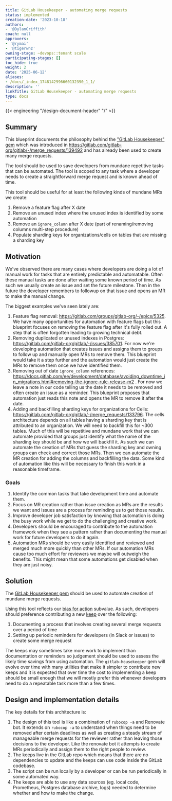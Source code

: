 ```yaml
---
title: GitLab Housekeeper - automating merge requests
status: implemented
creation-date: '2023-10-18'
authors:
- '@DylanGriffith'
coach: null
approvers:
- '@rymai'
- '@tigerwnz'
owning-stage: ~devops::tenant scale
participating-stages: []
toc_hide: true
weight: 2
date: '2025-06-12'
aliases:
- /docs/_index_1748142996660132390_1_1/
description: ''
linkTitle: GitLab Housekeeper - automating merge requests
type: docs
---
```


{{< engineering "/design-document-header" "/" >}}

## Summary

This blueprint documents the philosophy behind the
["GitLab Housekeeper" gem](https://gitlab.com/gitlab-org/gitlab/-/tree/master/gems/gitlab-housekeeper)
which was introduced in
<https://gitlab.com/gitlab-org/gitlab/-/merge_requests/139492> and has already
been used to create many merge requests.

The tool should be used to save developers from mundane repetitive tasks that
can be automated. The tool is scoped to any task where a developer needs to
create a straightforward merge request and is known ahead of time.

This tool should be useful for at least the following kinds of mundane MRs
we create:

1. Remove a feature flag after X date
1. Remove an unused index where the unused index is identified by some
   automation
1. Remove an `ignore_column` after X date (part of renaming/removing columns
   multi-step procedure)
1. Populate sharding keys for organizations/cells on tables that are missing a
   sharding key

## Motivation

We've observed there are many cases where developers are doing a lot of
manual work for tasks that are entirely predictable and automatable. Often
these manual tasks are done after waiting some known period of time. As such we
usually create an issue and set the future milestone. Then in the future the
developer remembers to followup on that issue and opens an MR to make the
manual change.

The biggest examples we've seen lately are:

1. Feature flag removal: <https://gitlab.com/groups/gitlab-org/-/epics/5325>. We
   have many opportunities for automation with feature flags but this blueprint
   focuses on removing the feature flag after it's fully rolled out. A step
   that is often forgotten leading to growing technical debt.
1. Removing duplicated or unused indexes in Postgres:
   <https://gitlab.com/gitlab-org/gitlab/-/issues/385701>. For now we're
   developing automation that creates issues and assigns them to groups to
   follow up and manually open MRs to remove them. This blueprint would take it
   a step further and the automation would just create the MRs to remove them
   once we have identified them.
1. Removing out of date `ignore_column` references:
   <https://docs.gitlab.com/ee/development/database/avoiding_downtime_in_migrations.html#removing-the-ignore-rule-release-m2>
   . For now we leave a note in our code telling us the date it needs to be
   removed and often create an issue as a reminder. This blueprint proposes
   that automation just reads this note and opens the MR to remove it after the
   date.
1. Adding and backfilling sharding keys for organizations for Cells:
   <https://gitlab.com/gitlab-org/gitlab/-/merge_requests/133796>. The cells
   architecture depends on all tables having a sharding key that is attributed
   to an organization. We will need to backfill this for ~300 tables. Much of
   this will be repetitive and mundane work that we can automate provided that
   groups just identify what the name of the sharding key should be and how we
   will backfill it. As such we can automate the creation of MRs that guess the
   sharding key and owning groups can check and correct those MRs. Then we can
   automate the MR creation for adding the columns and backfilling the data.
   Some kind of automation like this will be necessary to finish this work in a
   reasonable timeframe.

### Goals

1. Identify the common tasks that take development time and automate them.
1. Focus on MR creation rather than issue creation as MRs are the results we
   want and issues are a process for reminding us to get those results.
1. Improve developer job satisfaction by knowing that automation is doing the
   busy work while we get to do the challenging and creative work.
1. Developers should be encouraged to contribute to the automation framework
   when they see a pattern rather than documenting the manual work for future
   developers to do it again.
1. Automation MRs should be very easily identified and reviewed and merged much
   more quickly than other MRs. If our automation MRs cause too much effort for
   reviewers we maybe will outweigh the benefits. This might mean that some
   automations get disabled when they are just noisy.

## Solution

The
[GitLab Housekeeper gem](https://gitlab.com/gitlab-org/gitlab/-/tree/master/gems/gitlab-housekeeper)
should be used to automate creation of mundane merge requests.

Using this tool reflects our
[bias for action](../../../../values/#operate-with-a-bias-for-action)
subvalue. As such, developers should preference contributing a new
[keep](https://gitlab.com/gitlab-org/gitlab/-/tree/master/keeps) over the following:

1. Documenting a process that involves creating several merge requests over a
   period of time
1. Setting up periodic reminders for developers (in Slack or issues) to create
   some merge request

The keeps may sometimes take more work to implement than documentation or
reminders so judgement should be used to assess the likely time savings from
using automation. The `gitlab-housekeeper` gem will evolve over time with many
utilities that make it simpler to contribute new keeps and it is expected that
over time the cost to implementing a keep should be small enough that we will
mostly prefer this whenever developers need to do a repeatable task more than a
few times.

## Design and implementation details

The key details for this architecture is:

1. The design of this tool is like a combination of `rubocop -a` and Renovate
   bot. It extends on `rubocop -a` to understand when things need to be removed
   after certain deadlines as well as creating a steady stream of manageable
   merge requests for the reviewer rather than leaving those decisions to the
   developer. Like the renovate bot it attempts to create MRs periodically and
   assign them to the right people to review.
1. The keeps live in the GitLab repo which means that there are no
   dependencies to update and the keeps can use code inside the
   GitLab codebase.
1. The script can be run locally by a developer or can be run periodically
   in some automated way.
1. The keeps are able to use any data sources (eg. local code, Prometheus,
   Postgres database archive, logs) needed to determine whether and how to make
   the change.
